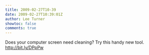```yaml
---
title: 2009-02-27T10-39
date: 2009-02-27T10:39:01Z
author: Lee Turner
showtoc: false
comments: true
---
```


Does your computer screen need cleaning? Try this handy new tool.    http://bit.ly/DPpPw

